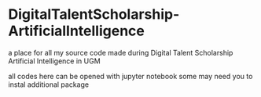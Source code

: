 # DigitalTalentScholarship-ArtificialIntelligence
a place for all my source code made during Digital Talent Scholarship Artificial Intelligence in UGM

all codes here can be opened with jupyter notebook 
some may need you to instal additional package
